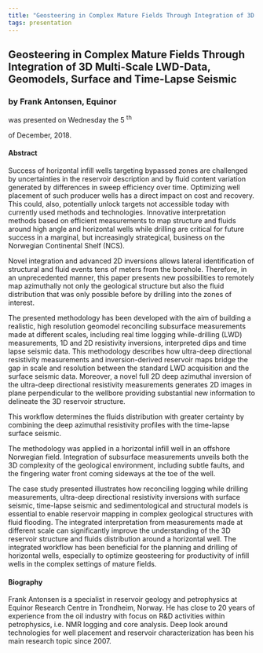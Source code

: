 ```yaml
---
title: "Geosteering in Complex Mature Fields Through Integration of 3D Multi-Scale LWD-Data, Geomodels, Surface and Time-Lapse Seismic (Frank Antonsen, Equinor)"
tags: presentation 
---
```



		
<h2>
Geosteering in Complex Mature Fields Through Integration of 3D Multi-Scale LWD-Data, Geomodels, Surface and Time-Lapse Seismic
</h2>

 



		
<h3>
by Frank Antonsen, Equinor
</h3>

 



 
<p>
was presented on Wednesday the 5
<sup>
th
</sup>

 of December, 2018.
</p>

	

            

<h4>
Abstract
</h4>



      
<p>


Success of horizontal infill wells targeting bypassed zones are challenged by uncertainties in the reservoir description and by fluid content variation generated by differences in sweep efficiency over time. Optimizing well placement of such producer wells has a direct impact on cost and recovery. This could, also, potentially unlock targets not accessible today with currently used methods and technologies. Innovative interpretation methods based on efficient measurements to map structure and fluids around high angle and horizontal wells while drilling are critical for future success in a marginal, but increasingly strategical, business on the Norwegian Continental Shelf (NCS).
</p>



      
<p>
Novel integration and advanced 2D inversions allows lateral identification of structural and fluid events tens of meters from the borehole. Therefore, in an unprecedented manner, this paper presents new possibilities to remotely map azimuthally not only the geological structure but also the fluid distribution that was only possible before by drilling into the zones of interest.
</p>



      
<p>
The presented methodology has been developed with the aim of building a realistic, high resolution geomodel reconciling subsurface measurements made at different scales, including real time logging while-drilling (LWD) measurements, 1D and 2D resistivity inversions, interpreted dips and time lapse seismic data. This methodology describes how ultra-deep directional resistivity measurements and inversion-derived reservoir maps bridge the gap in scale and resolution between the standard LWD acquisition and the surface seismic data. Moreover, a novel full 2D deep azimuthal inversion of the ultra-deep directional resistivity measurements generates 2D images in plane perpendicular to the wellbore providing substantial new information to delineate the 3D reservoir structure.
</p>



      
<p>
This workflow determines the fluids distribution with greater certainty by combining the deep azimuthal resistivity profiles with the time-lapse surface seismic.
</p>



      
<p>
The methodology was applied in a horizontal infill well in an offshore Norwegian field. Integration of subsurface measurements unveils both the 3D complexity of the geological environment, including subtle faults, and the fingering water front coming sideways at the toe of the well.
</p>



      
<p>
The case study presented illustrates how reconciling logging while drilling measurements, ultra-deep directional resistivity inversions with surface seismic, time-lapse seismic and sedimentological and structural models is essential to enable reservoir mapping in complex geological structures with fluid flooding. The integrated interpretation from measurements made at different scale can significantly improve the understanding of the 3D reservoir structure and fluids distribution around a horizontal well. The integrated workflow has been beneficial for the planning and drilling of horizontal wells, especially to optimize geosteering for productivity of infill wells in the complex settings of mature fields.

</p>



   

<h4>
Biography
</h4>



 
<p>
Frank Antonsen is a specialist in reservoir geology and petrophysics at Equinor Research Centre in Trondheim, Norway. He has close to 20 years of experience from the oil industry with focus on R&D activities within petrophysics, i.e. NMR logging and core analysis. Deep look around technologies for well placement and reservoir characterization has been his main research topic since 2007.
</p>











